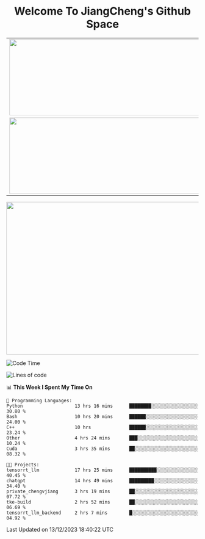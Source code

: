 <h1 align="center">Welcome To JiangCheng's Github Space</h1>

<table align="center" frame="void" rules="none" >
  <tr>
    <td>
      <div align="center"> <img height="200px" width="500px"  src="https://github-readme-stats.vercel.app/api?username=thisjiang&hide_title=true&hide_border=true&layout=compact&show_icons=trueline_height=21&text_color=000&icon_color=000&bg_color=0,ea6161,ffc64d,fffc4d,52fa5a&theme=graywhite" /> </div>
    </td>
    <td>
      <div align="center"> <img height="200px" width="500px" src="https://github-readme-stats.vercel.app/api/top-langs/?username=thisjiang&hide_title=true&hide_border=true&layout=compact&langs_count=6&text_color=000&icon_color=fff&bg_color=0,52fa5a,4dfcff,c64dff&theme=graywhite" /> </div>
    </td>
  </tr>
  <tr>
    <td>
      <div align="center"> <img height="200px" width="500px" src="https://github-readme-streak-stats.herokuapp.com/?user=thisjiang&hide_title=true&hide_border=true&layout=compact&langs_count=6" /> </div>
    </td>
    <td>
      <div align="center"> 
      <a href="https://github.com/" target="_blank"><img style="margin: 10px" src="https://profilinator.rishav.dev/skills-assets/git-scm-icon.svg" alt="Git" height="50" /></a>  
      <a href="https://www.linux.org/" target="_blank"><img style="margin: 10px" src="https://profilinator.rishav.dev/skills-assets/linux-original.svg" alt="Linux" height="50" /></a>  
      <a href="https://www.gnu.org/software/bash/" target="_blank"><img style="margin: 10px" src="https://profilinator.rishav.dev/skills-assets/gnu_bash-icon.svg" alt="Bash" height="50" /></a>  
      </div>
    </td>
  </tr>
</table>

<div align="center"> <img height="400px" width="1000px" src="https://github-readme-activity-graph.cyclic.app/graph?username=thisjiang&theme=react&hide_title=true&hide_border=true&layout=compact&langs_count=6" /> </div></td>

<!--START_SECTION:waka-->
![Code Time](http://img.shields.io/badge/Code%20Time-624%20hrs%2033%20mins-blue)

![Lines of code](https://img.shields.io/badge/From%20Hello%20World%20I%27ve%20Written-438.2%20thousand%20lines%20of%20code-blue)

📊 **This Week I Spent My Time On** 

```text
💬 Programming Languages: 
Python                   13 hrs 16 mins      ████████░░░░░░░░░░░░░░░░░   30.80 % 
Bash                     10 hrs 20 mins      ██████░░░░░░░░░░░░░░░░░░░   24.00 % 
C++                      10 hrs              ██████░░░░░░░░░░░░░░░░░░░   23.24 % 
Other                    4 hrs 24 mins       ███░░░░░░░░░░░░░░░░░░░░░░   10.24 % 
Cuda                     3 hrs 35 mins       ██░░░░░░░░░░░░░░░░░░░░░░░   08.32 % 

🐱‍💻 Projects: 
tensorrt_llm             17 hrs 25 mins      ██████████░░░░░░░░░░░░░░░   40.45 % 
chatgpt                  14 hrs 49 mins      █████████░░░░░░░░░░░░░░░░   34.40 % 
private_chengvjiang      3 hrs 19 mins       ██░░░░░░░░░░░░░░░░░░░░░░░   07.72 % 
tke-build                2 hrs 52 mins       ██░░░░░░░░░░░░░░░░░░░░░░░   06.69 % 
tensorrt_llm_backend     2 hrs 7 mins        █░░░░░░░░░░░░░░░░░░░░░░░░   04.92 % 
```


 Last Updated on 13/12/2023 18:40:22 UTC
<!--END_SECTION:waka-->
